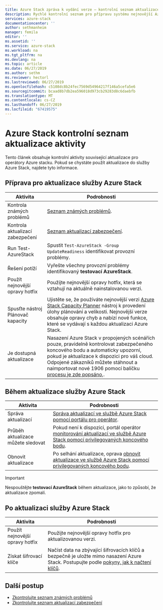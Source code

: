 ```yaml
---
title: Azure Stack zpráva k vydání verze – kontrolní seznam aktualizace aktivity | Dokumentace Microsoftu
description: Rychlé kontrolní seznam pro přípravu systému nejnovější Azure Stack aktualizace.
services: azure-stack
documentationcenter: ''
author: sethmanheim
manager: femila
editor: ''
ms.assetid: ''
ms.service: azure-stack
ms.workload: na
ms.tgt_pltfrm: na
ms.devlang: na
ms.topic: article
ms.date: 06/27/2019
ms.author: sethm
ms.reviewer: hectorl
ms.lastreviewed: 06/27/2019
ms.openlocfilehash: c5108dc8b24fec7569d54964217f146a5cefa5e6
ms.sourcegitcommit: bcaad8b7db2ea596018d973cb29283d8c6daebfb
ms.translationtype: MT
ms.contentlocale: cs-CZ
ms.lasthandoff: 06/27/2019
ms.locfileid: "67419575"
---
```

# <a name="azure-stack-update-activity-checklist"></a>Azure Stack kontrolní seznam aktualizace aktivity

Tento článek obsahuje kontrolní aktivity související aktualizace pro operátory Azure stacku. Pokud se chystáte použít aktualizace do služby Azure Stack, najdete tyto informace.

## <a name="prepare-for-azure-stack-update"></a>Příprava pro aktualizace služby Azure Stack

| Aktivita              | Podrobnosti                                                                          |
|-----------------------|----------------------------------------------------------------------------------|
| Kontrola známých problémů   | [Seznam známých problémů](azure-stack-release-notes-known-issues-1906.md).                |
| Kontrola aktualizací zabezpečení | [Seznam aktualizací zabezpečení](azure-stack-release-notes-security-updates-1906.md).      |
| Run Test-AzureStack   | Spustit `Test-AzureStack -Group UpdateReadiness` identifikovat provozní problémy.      |
| Řešení potíží        | Vyřešte všechny provozní problémy identifikovaný **testovací AzureStack**.                |
| Použít nejnovější opravy hotfix | Použijte nejnovější opravy hotfix, která se vztahují na aktuálně nainstalovanou verzi.         |
| Spusťte nástroj Plánovač kapacity | Ujistěte se, že používáte nejnovější verzi [Azure Stack Capacity Planner](https://aka.ms/azstackcapacityplanner) nástroj k provedení úlohy plánování a velikosti. Nejnovější verze obsahuje opravy chyb a nabízí nové funkce, které se vydávají s každou aktualizaci Azure Stack. |
| Je dostupná aktualizace       | Nasazení Azure Stack v propojených scénářích pouze, pravidelně kontrolovat zabezpečeného koncového bodu a automaticky upozorní, pokud je aktualizace k dispozici pro váš cloud. Odpojené zákazníků můžete stáhnout a naimportovat nové 1906 pomocí balíčku [procesu je zde popsáno,](azure-stack-apply-updates.md).               |

## <a name="during-azure-stack-update"></a>Během aktualizace služby Azure Stack

| Aktivita              | Podrobnosti                                                                          |
|-----------------------|----------------------------------------------------------------------------------|
| Správa aktualizací         | [Správa aktualizací ve službě Azure Stack pomocí portálu pro operátor](azure-stack-updates.md). |
| Průběh aktualizace můžete sledovat        | Pokud není k dispozici, portál operátor [monitorování aktualizací ve službě Azure Stack pomocí privilegovaných koncového bodu](azure-stack-monitor-update.md). |
| Obnovit aktualizace            | Po selhání aktualizace, oprava [obnovit aktualizace ve službě Azure Stack pomocí privilegovaných koncového bodu](azure-stack-monitor-update.md). |

> [!IMPORTANT]  
> Nespouštějte **testovací AzureStack** během aktualizace, jako to způsobí, že aktualizace zpomalí.

## <a name="after-azure-stack-update"></a>Po aktualizaci služby Azure Stack

| Aktivita              | Podrobnosti                                                                          |
|-----------------------|----------------------------------------------------------------------------------|
| Použít nejnovější opravy hotfix | Použijte nejnovější opravy hotfix pro aktualizovanou verzi.                          |
| Získat šifrovací klíče | Načíst data na zbývající šifrovacích klíčů a bezpečně je uložte mimo nasazení Azure Stack. Postupujte podle [pokyny, jak k načtení klíčů](azure-stack-security-bitlocker.md). |

## <a name="next-steps"></a>Další postup

- [Zkontrolujte seznam známých problémů](azure-stack-release-notes-known-issues-1906.md)
- [Zkontrolujte seznam aktualizací zabezpečení](azure-stack-release-notes-security-updates-1906.md)
